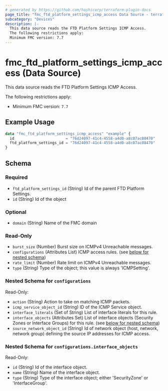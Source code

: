 ```yaml
---
# generated by https://github.com/hashicorp/terraform-plugin-docs
page_title: "fmc_ftd_platform_settings_icmp_access Data Source - terraform-provider-fmc"
subcategory: "Devices"
description: |-
  This data source reads the FTD Platform Settings ICMP Access.
  The following restrictions apply:
  Minimum FMC version: 7.7
---
```


# fmc_ftd_platform_settings_icmp_access (Data Source)

This data source reads the FTD Platform Settings ICMP Access.

The following restrictions apply:
  - Minimum FMC version: `7.7`

## Example Usage

```terraform
data "fmc_ftd_platform_settings_icmp_access" "example" {
  id                       = "76d24097-41c4-4558-a4d0-a8c07ac08470"
  ftd_platform_settings_id = "76d24097-41c4-4558-a4d0-a8c07ac08470"
}
```

<!-- schema generated by tfplugindocs -->
## Schema

### Required

- `ftd_platform_settings_id` (String) Id of the parent FTD Platform Settings.
- `id` (String) Id of the object

### Optional

- `domain` (String) Name of the FMC domain

### Read-Only

- `burst_size` (Number) Burst size on ICMPv4 Unreachable messages.
- `configurations` (Attributes List) ICMP access rules. (see [below for nested schema](#nestedatt--configurations))
- `rate_limit` (Number) Rate limit on ICMPv4 Unreachable messages.
- `type` (String) Type of the object; this value is always 'ICMPSetting'.

<a id="nestedatt--configurations"></a>
### Nested Schema for `configurations`

Read-Only:

- `action` (String) Action to take on matching ICMP packets.
- `icmp_service_object_id` (String) ID of the ICMP Service object.
- `interface_literals` (Set of String) List of interface literals for this rule.
- `interface_objects` (Attributes Set) List of interface objects (Security Zones or Interface Groups) for this rule. (see [below for nested schema](#nestedatt--configurations--interface_objects))
- `source_network_object_id` (String) Id of network object (host, network, network group) defining the source IP addresses for ICMP access.

<a id="nestedatt--configurations--interface_objects"></a>
### Nested Schema for `configurations.interface_objects`

Read-Only:

- `id` (String) Id of the interface object.
- `name` (String) Name of the interface object.
- `type` (String) Type of the interface object; either 'SecurityZone' or 'InterfaceGroup'.
